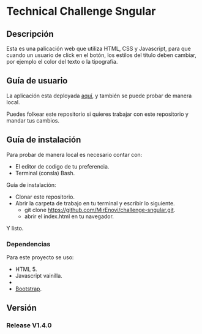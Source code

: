 
# Technical Challenge Sngular

## Descripción

Esta es una palicación web que utiliza HTML, CSS y Javascript, para que cuando un usuario de click en el botón, los estilos del título deben cambiar, por ejemplo el color del texto o la tipografía.


## Guía de usuario

La aplicación esta deployada [aquí](https://mirenovi.github.io/challenge-sngular/), y también se puede probar de manera local.

Puedes folkear este repositorio si quieres trabajar con este repositorio y mandar tus cambios.


## Guía de instalación

Para probar de manera local es necesario contar con:
- El editor de codigo de tu preferencia.
- Terminal (consla) Bash.


Guía de instalación:

- Clonar este repositorio.
- Abrir la carpeta de trabajo en tu terminal y escribir lo siguiente.
    - git clone https://github.com/MirEnovi/challenge-sngular.git.
    - abrir el index.html en tu navegador.

Y listo.

### Dependencias

Para este proyecto se uso:
- HTML 5.
- Javascript vainilla.
- 
- [Bootstrap](https://getbootstrap.com/docs/4.1/components/buttons/).


## Versión

### Release V1.4.0
